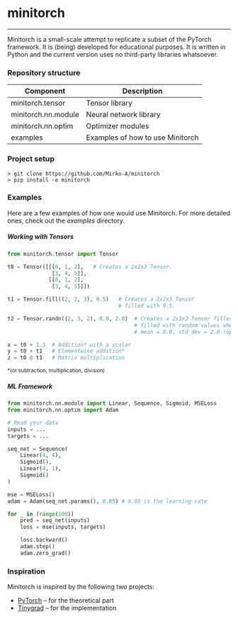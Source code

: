 # minitorch

---

Minitorch is a small-scale attempt to replicate a subset of the PyTorch framework. It is (being) developed for educational purposes. It is written in Python and the current version uses no third-party libraries whatsoever.

### Repository structure

| Component            | Description                       |
| -------------------- | ----------------------------------|
| minitorch.tensor     | Tensor library                    |
| minitorch.nn.module  | Neural network library            |
| minitorch.nn.optim   | Optimizer modules                 |
| examples             | Examples of how to use Minitorch  |

### Project setup

```Console
> git clone https://github.com/Mirko-A/minitorch
> pip install -e minitorch
```

### Examples

Here are a few examples of how one would use Minitorch. For more detailed ones, check out the *examples* directory.

##### Working with Tensors

```Python
from minitorch.tensor import Tensor

t0 = Tensor([[[0, 1, 2],   # Creates a 2x2x3 Tensor.
              [3, 4, 5]],
             [[0, 1, 2],
              [3, 4, 5]]])

t1 = Tensor.fill((2, 2, 3), 0.5)   # Creates a 2x2x3 Tensor 
                                   # filled with 0.5.

t2 = Tensor.randn((2, 3, 2), 0.0, 2.0)  # Creates a 2x3x2 Tensor filled with
                                        # filled with random values where 
                                        # mean = 0.0, std_dev = 2.0 (optional)

x = t0 + 1.3  # Addition* with a scalar
y = t0 + t1   # Elementwise addition*
z = t0 @ t1   # Matrix multiplication
```
<sup>*(or subtraction, multiplication, division)</sup>

##### ML Framework
```Python
from minitorch.nn.module import Linear, Sequence, Sigmoid, MSELoss
from minitorch.nn.optim import Adam

# Read your data
inputs = ...
targets = ...

seq_net = Sequence(
    Linear(4, 4),
    Sigmoid(),
    Linear(4, 1),
    Sigmoid()
)

mse = MSELoss()
adam = Adam(seq_net.params(), 0.05) # 0.05 is the learning rate

for _ in (range(100))
    pred = seq_net(inputs)
    loss = mse(inputs, targets)

    loss.backward()
    adam.step()
    adam.zero_grad()

```


### Inspiration

Minitorch is inspired by the following two projects:

- [PyTorch](https://github.com/pytorch/pytorch) – for the theoretical part
- [Tinygrad](https://github.com/tinygrad/tinygrad) – for the implementation